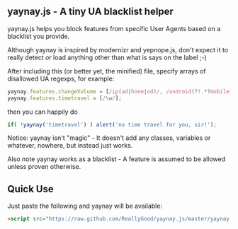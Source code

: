 ## yaynay.js - A tiny UA blacklist helper

yaynay.js helps you block features from specific User Agents based on a blacklist you provide.

Although yaynay is inspired by modernizr and yepnope.js, don't expect it to really detect _or_ load anything other than what is says on the label ;-)

After including this (or better yet, the minified) file, specify arrays of disallowed UA regexps, for example:

```javascript
yaynay.features.changeVolume = [/ip(ad|hone|od)/, /android(?!.*?mobile)/, /webos/];
yaynay.features.timetravel = [/\w/];
```
then you can happily do

```javascript
if( !yaynay('timetravel') ) alert('no time travel for you, sir!');
```
Notice: yaynay isn't "magic" - It doesn't add any classes, variables or whatever, nowhere, but instead just works.

Also note yaynay works as a blacklist - A feature is assumed to be allowed unless proven otherwise.

## Quick Use
Just paste the following and yaynay will be available:

```html
<script src="https://raw.github.com/ReallyGood/yaynay.js/master/yaynay.min.js"></script>
```
